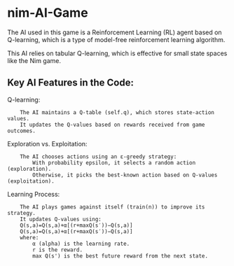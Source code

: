 # nim-AI-Game

The AI used in this game is a Reinforcement Learning (RL) agent based on Q-learning, which is a type of model-free reinforcement learning algorithm.

This AI relies on tabular Q-learning, which is effective for small state spaces like the Nim game.


## Key AI Features in the Code:
Q-learning:

        The AI maintains a Q-table (self.q), which stores state-action values.
        It updates the Q-values based on rewards received from game outcomes.
        
Exploration vs. Exploitation:

        The AI chooses actions using an ε-greedy strategy:
            With probability epsilon, it selects a random action (exploration).
            Otherwise, it picks the best-known action based on Q-values (exploitation).
            
Learning Process:

        The AI plays games against itself (train(n)) to improve its strategy.
        It updates Q-values using:
        Q(s,a)=Q(s,a)+α[(r+max⁡Q(s′))−Q(s,a)]
        Q(s,a)=Q(s,a)+α[(r+maxQ(s′))−Q(s,a)] 
        where:
            α (alpha) is the learning rate.
            r is the reward.
            max Q(s') is the best future reward from the next state.
